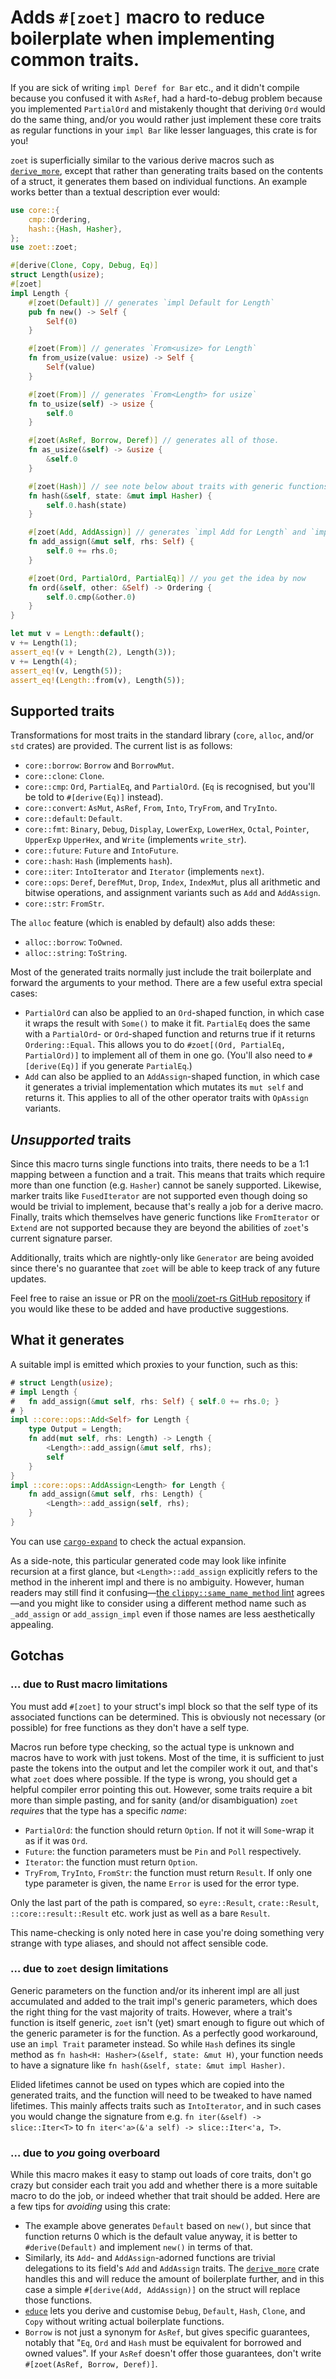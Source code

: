 # Adds `#[zoet]` macro to reduce boilerplate when implementing common traits.

If you are sick of writing `impl Deref for Bar` etc., and it didn't compile because you confused it
with `AsRef`, had a hard-to-debug problem because you implemented `PartialOrd` and mistakenly
thought that deriving `Ord` would do the same thing, and/or you would rather just implement these
core traits as regular functions in your `impl Bar` like lesser languages, this crate is for you!

`zoet` is superficially similar to the various derive macros such as [`derive_more`], except that
rather than generating traits based on the contents of a struct, it generates them based on
individual functions. An example works better than a textual description ever would:

```rust
use core::{
    cmp::Ordering,
    hash::{Hash, Hasher},
};
use zoet::zoet;

#[derive(Clone, Copy, Debug, Eq)]
struct Length(usize);
#[zoet]
impl Length {
    #[zoet(Default)] // generates `impl Default for Length`
    pub fn new() -> Self {
        Self(0)
    }

    #[zoet(From)] // generates `From<usize> for Length`
    fn from_usize(value: usize) -> Self {
        Self(value)
    }

    #[zoet(From)] // generates `From<Length> for usize`
    fn to_usize(self) -> usize {
        self.0
    }

    #[zoet(AsRef, Borrow, Deref)] // generates all of those.
    fn as_usize(&self) -> &usize {
        &self.0
    }

    #[zoet(Hash)] // see note below about traits with generic functions
    fn hash(&self, state: &mut impl Hasher) {
        self.0.hash(state)
    }

    #[zoet(Add, AddAssign)] // generates `impl Add for Length` and `impl AddAssign for Length`
    fn add_assign(&mut self, rhs: Self) {
        self.0 += rhs.0;
    }

    #[zoet(Ord, PartialOrd, PartialEq)] // you get the idea by now
    fn ord(&self, other: &Self) -> Ordering {
        self.0.cmp(&other.0)
    }
}

let mut v = Length::default();
v += Length(1);
assert_eq!(v + Length(2), Length(3));
v += Length(4);
assert_eq!(v, Length(5));
assert_eq!(Length::from(v), Length(5));
```

## Supported traits

Transformations for most traits in the standard library (`core`, `alloc`, and/or `std` crates) are
provided. The current list is as follows:

* `core::borrow`: `Borrow` and `BorrowMut`.
* `core::clone`: `Clone`.
* `core::cmp`: `Ord`, `PartialEq`, and `PartialOrd`. (`Eq` is recognised, but you'll be told to
  `#[derive(Eq)]` instead).
* `core::convert`: `AsMut`, `AsRef`, `From`, `Into`, `TryFrom`, and `TryInto`.
* `core::default`: `Default`.
* `core::fmt`: `Binary`, `Debug`, `Display`, `LowerExp`, `LowerHex`, `Octal`, `Pointer`, `UpperExp`
  `UpperHex`, and `Write` (implements `write_str`).
* `core::future`: `Future` and `IntoFuture`.
* `core::hash`: `Hash` (implements `hash`).
* `core::iter`: `IntoIterator` and `Iterator` (implements `next`).
* `core::ops`: `Deref`, `DerefMut`, `Drop`, `Index`, `IndexMut`, plus all arithmetic and bitwise
  operations, and assignment variants such as `Add` and `AddAssign`.
* `core::str`: `FromStr`.

The `alloc` feature (which is enabled by default) also adds these:

* `alloc::borrow`: `ToOwned`.
* `alloc::string`: `ToString`.

Most of the generated traits normally just include the trait boilerplate and forward the
arguments to your method. There are a few useful extra special cases:

* `PartialOrd` can also be applied to an `Ord`-shaped function, in which case it wraps the result
  with `Some()` to make it fit. `PartialEq` does the same with a `PartialOrd`- or `Ord`-shaped
  function and returns true if it returns `Ordering::Equal`. This allows you to do `#zoet[(Ord,
  PartialEq, PartialOrd)]` to implement all of them in one go. (You'll also need to `#[derive(Eq)]`
  if you generate `PartialEq`.)
* `Add` can also be applied to an `AddAssign`-shaped function, in which case it generates a trivial
  implementation which mutates its `mut self` and returns it. This applies to all of the other
  operator traits with `OpAssign` variants.

## _Unsupported_ traits

Since this macro turns single functions into traits, there needs to be a 1:1 mapping between a
function and a trait. This means that traits which require more than one function (e.g. `Hasher`)
cannot be sanely supported. Likewise, marker traits like `FusedIterator` are not supported even
though doing so would be trivial to implement, because that's really a job for a derive macro.
Finally, traits which themselves have generic functions like `FromIterator` or `Extend` are not
supported because they are beyond the abilities of `zoet`'s current signature parser.

Additionally, traits which are nightly-only like `Generator` are being avoided since there's no
guarantee that `zoet` will be able to keep track of any future updates.

Feel free to raise an issue or PR on the [mooli/zoet-rs GitHub
repository](https://github.com/mooli/zoet-rs) if you would like these to be added and have
productive suggestions.

## What it generates

A suitable impl is emitted which proxies to your function, such as this:

```rust
# struct Length(usize);
# impl Length {
#   fn add_assign(&mut self, rhs: Self) { self.0 += rhs.0; }
# }
impl ::core::ops::Add<Self> for Length {
    type Output = Length;
    fn add(mut self, rhs: Length) -> Length {
        <Length>::add_assign(&mut self, rhs);
        self
    }
}
impl ::core::ops::AddAssign<Length> for Length {
    fn add_assign(&mut self, rhs: Length) {
        <Length>::add_assign(self, rhs);
    }
}
```

You can use [`cargo-expand`] to check the actual expansion.

As a side-note, this particular generated code may look like infinite recursion at a first glance,
but `<Length>::add_assign` explicitly refers to the method in the inherent impl and there is no
ambiguity. However, human readers may still find it confusing—[the `clippy::same_name_method`
lint](https://rust-lang.github.io/rust-clippy/master/#same_name_method) agrees—and you might like to
consider using a different method name such as `_add_assign` or `add_assign_impl` even if those
names are less aesthetically appealing.

## Gotchas

### … due to Rust macro limitations

You must add `#[zoet]` to your struct's impl block so that the self type of its associated functions
can be determined. This is obviously not necessary (or possible) for free functions as they don't
have a self type.

Macros run before type checking, so the actual type is unknown and macros have to work with just
tokens. Most of the time, it is sufficient to just paste the tokens into the output and let the
compiler work it out, and that's what `zoet` does where possible. If the type is wrong, you should
get a helpful compiler error pointing this out. However, some traits require a bit more than simple
pasting, and for sanity (and/or disambiguation) `zoet` _requires_ that the type has a specific
_name_:

* `PartialOrd`: the function should return `Option`. If not it will `Some`-wrap it as if it was
  `Ord`.
* `Future`: the function parameters must be `Pin` and `Poll` respectively.
* `Iterator`: the function must return `Option`.
* `TryFrom`, `TryInto`, `FromStr`: the function must return `Result`. If only one type parameter is
  given, the name `Error` is used for the error type.

Only the last part of the path is compared, so `eyre::Result`, `crate::Result`,
`::core::result::Result` etc. work just as well as a bare `Result`.

This name-checking is only noted here in case you're doing something very strange with type aliases,
and should not affect sensible code.

### … due to `zoet` design limitations

Generic parameters on the function and/or its inherent impl are all just accumulated and added to
the trait impl's generic parameters, which does the right thing for the vast majority of traits.
However, where a trait's function is itself generic, `zoet` isn't (yet) smart enough to figure out
which of the generic parameter is for the function. As a perfectly good workaround, use an `impl
Trait` parameter instead. So while `Hash` defines its single method as `fn hash<H: Hasher>(&self,
state: &mut H)`, your function needs to have a signature like `fn hash(&self, state: &mut impl
Hasher)`.

Elided lifetimes cannot be used on types which are copied into the generated traits, and the
function will need to be tweaked to have named lifetimes. This mainly affects traits such as
`IntoIterator`, and in such cases you would change the signature from e.g. `fn iter(&self) ->
slice::Iter<T>` to `fn iter<'a>(&'a self) -> slice::Iter<'a, T>`.

### … due to _you_ going overboard

While this macro makes it easy to stamp out loads of core traits, don't go crazy but consider each
trait you add and whether there is a more suitable macro to do the job, or indeed whether that trait
should be added. Here are a few tips for _avoiding_ using this crate:

* The example above generates `Default` based on `new()`, but since that function returns 0 which is
  the default value anyway, it is better to `#derive(Default)` and implement `new()` in terms of
  that.
* Similarly, its `Add`- and `AddAssign`-adorned functions are trivial delegations to its field's
  `Add` and `AddAssign` traits. The [`derive_more`] crate handles this and will reduce the amount of
  boilerplate further, and in this case a simple `#[derive(Add, AddAssign)]` on the struct will
  replace those functions.
* [`educe`] lets you derive and customise `Debug`, `Default`, `Hash`, `Clone`, and `Copy` without
  writing actual boilerplate functions.
* `Borrow` is not just a synonym for `AsRef`, but gives specific guarantees, notably that "`Eq`,
  `Ord` and `Hash` must be equivalent for borrowed and owned values". If your `AsRef` doesn't offer
  those guarantees, don't write `#[zoet(AsRef, Borrow, Deref)]`.

[`cargo-expand`]: https://crates.io/crates/cargo-expand
[`derive_more`]: https://crates.io/crates/derive_more
[`educe`]: https://crates.io/educe
